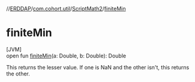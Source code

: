 //[ERDDAP](../../../index.md)/[com.cohort.util](../index.md)/[ScriptMath2](index.md)/[finiteMin](finite-min.md)

# finiteMin

[JVM]\
open fun [finiteMin](finite-min.md)(a: Double, b: Double): Double

This returns the lesser value. If one is NaN and the other isn't, this returns the other.